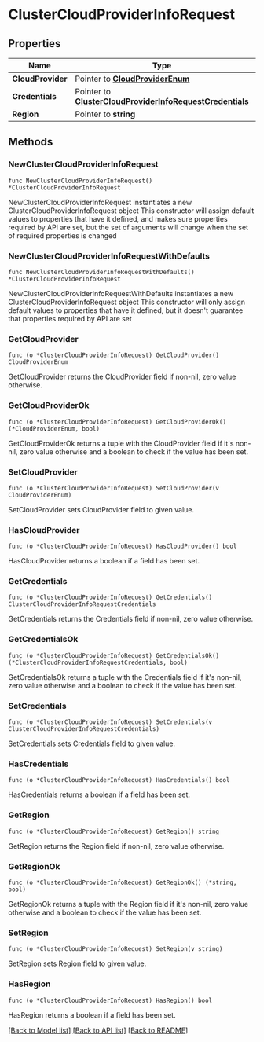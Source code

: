 # ClusterCloudProviderInfoRequest

## Properties

Name | Type | Description | Notes
------------ | ------------- | ------------- | -------------
**CloudProvider** | Pointer to [**CloudProviderEnum**](CloudProviderEnum.md) |  | [optional] 
**Credentials** | Pointer to [**ClusterCloudProviderInfoRequestCredentials**](ClusterCloudProviderInfoRequestCredentials.md) |  | [optional] 
**Region** | Pointer to **string** |  | [optional] 

## Methods

### NewClusterCloudProviderInfoRequest

`func NewClusterCloudProviderInfoRequest() *ClusterCloudProviderInfoRequest`

NewClusterCloudProviderInfoRequest instantiates a new ClusterCloudProviderInfoRequest object
This constructor will assign default values to properties that have it defined,
and makes sure properties required by API are set, but the set of arguments
will change when the set of required properties is changed

### NewClusterCloudProviderInfoRequestWithDefaults

`func NewClusterCloudProviderInfoRequestWithDefaults() *ClusterCloudProviderInfoRequest`

NewClusterCloudProviderInfoRequestWithDefaults instantiates a new ClusterCloudProviderInfoRequest object
This constructor will only assign default values to properties that have it defined,
but it doesn't guarantee that properties required by API are set

### GetCloudProvider

`func (o *ClusterCloudProviderInfoRequest) GetCloudProvider() CloudProviderEnum`

GetCloudProvider returns the CloudProvider field if non-nil, zero value otherwise.

### GetCloudProviderOk

`func (o *ClusterCloudProviderInfoRequest) GetCloudProviderOk() (*CloudProviderEnum, bool)`

GetCloudProviderOk returns a tuple with the CloudProvider field if it's non-nil, zero value otherwise
and a boolean to check if the value has been set.

### SetCloudProvider

`func (o *ClusterCloudProviderInfoRequest) SetCloudProvider(v CloudProviderEnum)`

SetCloudProvider sets CloudProvider field to given value.

### HasCloudProvider

`func (o *ClusterCloudProviderInfoRequest) HasCloudProvider() bool`

HasCloudProvider returns a boolean if a field has been set.

### GetCredentials

`func (o *ClusterCloudProviderInfoRequest) GetCredentials() ClusterCloudProviderInfoRequestCredentials`

GetCredentials returns the Credentials field if non-nil, zero value otherwise.

### GetCredentialsOk

`func (o *ClusterCloudProviderInfoRequest) GetCredentialsOk() (*ClusterCloudProviderInfoRequestCredentials, bool)`

GetCredentialsOk returns a tuple with the Credentials field if it's non-nil, zero value otherwise
and a boolean to check if the value has been set.

### SetCredentials

`func (o *ClusterCloudProviderInfoRequest) SetCredentials(v ClusterCloudProviderInfoRequestCredentials)`

SetCredentials sets Credentials field to given value.

### HasCredentials

`func (o *ClusterCloudProviderInfoRequest) HasCredentials() bool`

HasCredentials returns a boolean if a field has been set.

### GetRegion

`func (o *ClusterCloudProviderInfoRequest) GetRegion() string`

GetRegion returns the Region field if non-nil, zero value otherwise.

### GetRegionOk

`func (o *ClusterCloudProviderInfoRequest) GetRegionOk() (*string, bool)`

GetRegionOk returns a tuple with the Region field if it's non-nil, zero value otherwise
and a boolean to check if the value has been set.

### SetRegion

`func (o *ClusterCloudProviderInfoRequest) SetRegion(v string)`

SetRegion sets Region field to given value.

### HasRegion

`func (o *ClusterCloudProviderInfoRequest) HasRegion() bool`

HasRegion returns a boolean if a field has been set.


[[Back to Model list]](../README.md#documentation-for-models) [[Back to API list]](../README.md#documentation-for-api-endpoints) [[Back to README]](../README.md)


